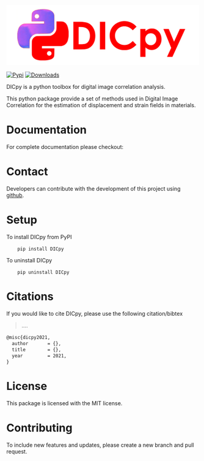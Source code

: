 ![plot](./logo.png)

[![Pypi](https://badge.fury.io/py/DICpy.svg)](https://badge.fury.io/py/DICpy.svg)
[![Downloads](https://pypip.in/download/DICpy/badge.svg)](https://pypi.python.org/DICpy/)

DICpy is a python toolbox for digital image correlation analysis.

This python package provide a set of methods used in Digital Image Correlation for the estimation of displacement and strain fields in materials. 


# Documentation 

For complete documentation please checkout:

# Contact 

Developers can contribute with the development of this project using [github](https://github.com/eesd-epfl/DICpy).


# Setup

To install DICpy from PyPI
```
    pip install DICpy
```

To uninstall DICpy
```
    pip uninstall DICpy
```

# Citations

If you would like to cite DICpy, please use the following citation/bibtex

> ....

```
@misc{dicpy2021,
  author       = {},
  title        = {},
  year         = 2021,
}
```

# License 

This package is licensed with the MIT license.

# Contributing

To include new features and updates, please create a new branch and pull request.
